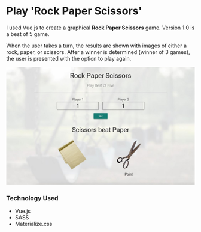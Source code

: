# Play 'Rock Paper Scissors'

I used Vue.js to create a graphical **Rock Paper Scissors** game. Version 1.0 is a best of 5 game. 

When the user takes a turn, the results are shown with images of either a rock, paper, or scissors. After a winner is determined (winner of 3 games), the user is presented with the option to play again.

![alt text](https://github.com/MichaelKeithM/images/blob/master/rock-paper-scissors.jpg)

### Technology Used
* Vue.js
* SASS
* Materialize.css
